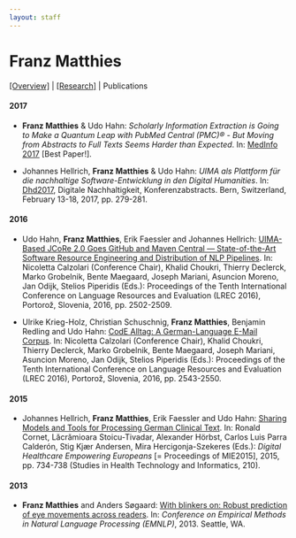 ```yaml
---
layout: staff
---
```


# Franz Matthies

[[Overview]](https://julielab.github.io/web/staff/Matthies/Franz+Matthies.html) | 
[[Research]](https://julielab.github.io/web/staff/Matthies/research.html) | 
Publications

#### 2017
* **Franz Matthies** & Udo Hahn: _Scholarly Information Extraction is Going to Make a Quantum Leap with PubMed Central (PMC)® - But Moving from Abstracts to Full Texts Seems Harder than Expected_. In: [MedInfo 2017](http://medinfo2017.medmeeting.org/en) [Best Paper!].

* Johannes Hellrich, **Franz Matthies** & Udo Hahn: _UIMA als Plattform für die nachhaltige Software-Entwicklung in den Digital Humanities_. In: [Dhd2017](http://www.dhd2017.ch/), Digitale Nachhaltigkeit, Konferenzabstracts. Bern, Switzerland, February 13-18, 2017, pp. 279-281.

#### 2016
* Udo Hahn, **Franz Matthies**, Erik Faessler and Johannes Hellrich: [UIMA-Based JCoRe 2.0 Goes GitHub and Maven Central ― State-of-the-Art Software Resource Engineering and Distribution of NLP Pipelines](http://www.lrec-conf.org/proceedings/lrec2016/pdf/774_Paper.pdf). In: Nicoletta Calzolari (Conference Chair), Khalid Choukri, Thierry Declerck, Marko Grobelnik, Bente Maegaard, Joseph Mariani, Asuncion Moreno, Jan Odijk, Stelios Piperidis (Eds.): Proceedings of the Tenth International Conference on Language Resources and Evaluation (LREC 2016), Portorož, Slovenia, 2016, pp. 2502-2509.

* Ulrike Krieg-Holz, Christian Schuschnig, **Franz Matthies**, Benjamin Redling and Udo Hahn: [CodE Alltag: A German-Language E-Mail Corpus](http://www.lrec-conf.org/proceedings/lrec2016/pdf/1120_Paper.pdf). In: Nicoletta Calzolari (Conference Chair), Khalid Choukri, Thierry Declerck, Marko Grobelnik, Bente Maegaard, Joseph Mariani, Asuncion Moreno, Jan Odijk, Stelios Piperidis (Eds.): Proceedings of the Tenth International Conference on Language Resources and Evaluation (LREC 2016), Portorož, Slovenia, 2016, pp. 2543-2550.

#### 2015
* Johannes Hellrich, **Franz Matthies**, Erik Faessler and Udo Hahn: [Sharing Models and Tools for Processing German Clinical Text](http://ebooks.iospress.nl/volumearticle/39444). In: Ronald Cornet, Lăcrămioara Stoicu-Tivadar, Alexander Hörbst, Carlos Luis Parra Calderón, Stig Kjær Andersen, Mira Hercigonja-Szekeres (Eds.): *Digital Healthcare Empowering Europeans* [= Proceedings of MIE2015], 2015, pp. 734-738 (Studies in Health Technology and Informatics, 210).

#### 2013
* **Franz Matthies** and Anders Søgaard: [With blinkers on: Robust prediction of eye movements across readers](http://www.aclweb.org/anthology/D13-1075). In: *Conference on Empirical Methods in Natural Language Processing (EMNLP)*, 2013. Seattle, WA.
